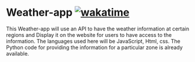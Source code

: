 # Weather-app [![wakatime](https://wakatime.com/badge/user/1e5298dd-76dc-469c-b56c-3e10e8038f0b/project/9a33cfff-2cfd-4519-b020-985b77ce4e6b.svg)](https://wakatime.com/badge/user/1e5298dd-76dc-469c-b56c-3e10e8038f0b/project/9a33cfff-2cfd-4519-b020-985b77ce4e6b) 

 This Weather-app will use an API to have the weather information at certain regions and Display it on the website for users to have access to the information. The languages used here will be JavaScript, Html, css.
 The Python code for providing the information for a particular zone is already available. 
